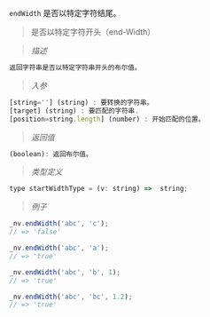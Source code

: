 `endWidth` 是否以特定字符结尾。

> 是否以特定字符开头（end-Width）

> *描述*

```javascript
返回字符串是否以特定字符串开头的布尔值。
```

> *入参*

```javascript
[string=''] (string) : 要转换的字符串。
[target] (string) : 要匹配的字符串.
[position=string.length] (number) : 开始匹配的位置。
```

> *返回值*

```javascript
(boolean): 返回布尔值。
```

> *类型定义*

```javascript
type startWidthType = (v: string) =>  string;
```

> *例子*

```javascript
_nv.endWidth('abc', 'c');
// => 'false'
```

```javascript
_nv.endWidth('abc', 'a');
// => 'true'
```

```javascript
_nv.endWidth('abc', 'b', 1);
// => 'true'
```

```javascript
_nv.endWidth('abc', 'bc', 1.2);
// => 'true'
```

